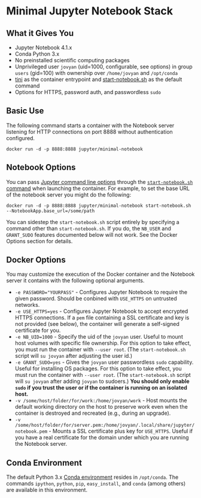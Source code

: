 # Minimal Jupyter Notebook Stack

## What it Gives You

* Jupyter Notebook 4.1.x
* Conda Python 3.x
* No preinstalled scientific computing packages
* Unprivileged user `jovyan` (uid=1000, configurable, see options) in group `users` (gid=100) with ownership over `/home/jovyan` and `/opt/conda`
* [tini](https://github.com/krallin/tini) as the container entrypoint and [start-notebook.sh](./start-notebook.sh) as the default command
* Options for HTTPS, password auth, and passwordless `sudo`

## Basic Use

The following command starts a container with the Notebook server listening for HTTP connections on port 8888 without authentication configured.

```
docker run -d -p 8888:8888 jupyter/minimal-notebook
```

## Notebook Options

You can pass [Jupyter command line options](http://jupyter.readthedocs.org/en/latest/config.html#command-line-arguments) through the [`start-notebook.sh` command](https://github.com/jupyter/docker-stacks/blob/master/minimal-notebook/start-notebook.sh#L15) when launching the container. For example, to set the base URL of the notebook server you might do the following:

```
docker run -d -p 8888:8888 jupyter/minimal-notebook start-notebook.sh --NotebookApp.base_url=/some/path
```

You can sidestep the `start-notebook.sh` script entirely by specifying a command other than `start-notebook.sh`. If you do, the `NB_USER` and `GRANT_SUDO` features documented below will not work. See the Docker Options section for details.

## Docker Options

You may customize the execution of the Docker container and the Notebook server it contains with the following optional arguments.

* `-e PASSWORD="YOURPASS"` - Configures Jupyter Notebook to require the given password. Should be conbined with `USE_HTTPS` on untrusted networks.
* `-e USE_HTTPS=yes` - Configures Jupyter Notebook to accept encrypted HTTPS connections. If a `pem` file containing a SSL certificate and key is not provided (see below), the container will generate a self-signed certificate for you.
* `-e NB_UID=1000` - Specify the uid of the `jovyan` user. Useful to mount host volumes with specific file ownership. For this option to take effect, you must run the container with `--user root`. (The `start-notebook.sh` script will `su jovyan` after adjusting the user id.)
* `-e GRANT_SUDO=yes` - Gives the `jovyan` user passwordless `sudo` capability. Useful for installing OS packages. For this option to take effect, you must run the container with `--user root`. (The `start-notebook.sh` script will `su jovyan` after adding `jovyan` to sudoers.) **You should only enable `sudo` if you trust the user or if the container is running on an isolated host.**
* `-v /some/host/folder/for/work:/home/jovyan/work` - Host mounts the default working directory on the host to preserve work even when the container is destroyed and recreated (e.g., during an upgrade).
* `-v /some/host/folder/for/server.pem:/home/jovyan/.local/share/jupyter/notebook.pem` - Mounts a SSL certificate plus key for `USE_HTTPS`. Useful if you have a real certificate for the domain under which you are running the Notebook server.

## Conda Environment

The default Python 3.x [Conda environment](http://conda.pydata.org/docs/using/envs.html) resides in `/opt/conda`. The commands `ipython`, `python`, `pip`, `easy_install`, and `conda` (among others) are available in this environment.
